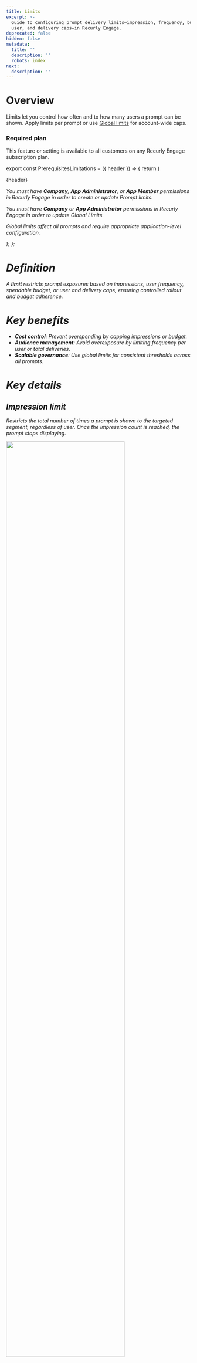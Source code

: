 ```yaml
---
title: Limits
excerpt: >-
  Guide to configuring prompt delivery limits—impression, frequency, budget,
  user, and delivery caps—in Recurly Engage.
deprecated: false
hidden: false
metadata:
  title: ''
  description: ''
  robots: index
next:
  description: ''
---
```

# Overview

Limits let you control how often and to how many users a prompt can be shown. Apply limits per prompt or use [Global limits](global-limits) for account-wide caps.

### Required plan

This feature or setting is available to all customers on any Recurly Engage subscription plan.

export const PrerequisitesLimitations = ({ header }) => {
  return (
    <div className="flex justify-start">
      <div className="rounded-md p-6 m-4 max-w-lg shadow-md border border-gray-300 dark:bg-gray-800 dark:border-gray-600">
        <p className="text-lg font-bold">{header}</p>
        <p>
          <i className="fa-solid fa-check mr-2" />
          You must have <strong>Company</strong>, <strong>App Administrator</strong>, or <strong>App Member</strong> permissions in Recurly Engage in order to create or update Prompt limits.
        </p>
        <p>
          <i className="fa-solid fa-check mr-2" />
          You must have <strong>Company</strong> or <strong>App Administrator</strong> permissions in Recurly Engage in order to update Global Limits.
        </p>
        <p>
          <i className="fa-solid fa-exclamation-triangle mr-4" />
          Global limits affect all prompts and require appropriate application-level configuration.
        </p>
      </div>
    </div>
  );
};

<PrerequisitesLimitations header="Prerequisites & limitations" />

# Definition

A **limit** restricts prompt exposures based on impressions, user frequency, spendable budget, or user and delivery caps, ensuring controlled rollout and budget adherence.

# Key benefits

* **Cost control**: Prevent overspending by capping impressions or budget.
* **Audience management**: Avoid overexposure by limiting frequency per user or total deliveries.
* **Scalable governance**: Use global limits for consistent thresholds across all prompts.

# Key details

## Impression limit

Restricts the total number of times a prompt is shown to the targeted segment, regardless of user. Once the impression count is reached, the prompt stops displaying.

<Image align="center" className="border" border={true} width="80% " src="https://files.readme.io/a7d13f1-image.png" />

## Frequency cap

Limits how many times an individual user can see the prompt within a defined period. For example, 2 impressions over 30 days means each user can view the prompt twice in a rolling 30-day window starting from their first impression.

<Image align="center" className="border" border={true} width="80% " src="https://files.readme.io/fb6c9f7-image.png" />

## Budget limit

Sets a consumable budget that decreases each time a user takes the prompted action. Configure a total budget and decrement value—for instance, a $10,000 budget with a decrement of $10 charges $10 per user interaction until funds are exhausted.

<Image align="center" className="border" border={true} width="80% " src="https://files.readme.io/42214b6-image.png" />

## User limit

Caps the total number of unique users who can receive or act on the prompt. For example, a user limit of 1,000 ensures that only the first 1,000 eligible users see the prompt.

<Image align="center" className="border" border={true} width="80% " src="https://files.readme.io/b726d62-image.png" />

## Delivery limit

Restricts the number of unique deliveries—instances when a user meets trigger conditions and is eligible to see the prompt. A delivery limit of 1,000 delivers to the first 1,000 unique users matching the trigger, then stops.

<Image align="center" className="border" border={true} width="80% " src="https://files.readme.io/9a7bf89-image.png" />

Learn more about account-wide limits in [Global limits](global-limits).